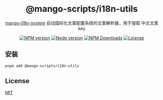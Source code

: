 <h1 align="center">
@mango-scripts/i18n-utils
</h1>
<p align="center"><a href="https://github.com/AlbertLin0923/mango-i18n-system" target="__blank" rel="noopener noreferrer">mango-i18n-system</a> 自动国际化文案配置系统的文案解析器，用于提取 中文文案key

<p>
<p align="center">
<a href="https://www.npmjs.com/package/@mango-scripts/i18n-utils" target="__blank" rel="noopener noreferrer"><img src="https://img.shields.io/npm/v/@mango-scripts/i18n-utils?label=" alt="NPM version"></a>
<a href="https://www.npmjs.com/package/@mango-scripts/i18n-utils" target="__blank" rel="noopener noreferrer"><img src="https://img.shields.io/node/v/@mango-scripts/i18n-utils" alt="Node version"></a>
<a href="https://www.npmjs.com/package/@mango-scripts/i18n-utils" target="__blank" rel="noopener noreferrer"><img alt="NPM Downloads" src="https://img.shields.io/npm/dt/@mango-scripts/i18n-utils"></a>
<a href="./LICENSE" target="__blank" rel="noopener noreferrer"><img alt="License" src="https://img.shields.io/github/license/Albertlin0923/mango-scripts"></a>
</p>

## 安装

```bash
pnpm add @mango-scripts/i18n-utils
```

## License

[MIT](./LICENSE)
